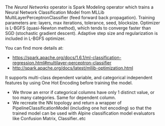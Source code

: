 The *Neural Networks* operator is Spark Modeling operator which trains a Neural Network Classification Model from MLLib MultiLayerPerceptronClassifier (feed forward back propagation).
Training parameters are: layers, max iterations, tolerance, seed, blocksize. Optimizer is L-BGFS (quasi-Newton method), which tends to converge
faster than SGD (stochastic gradient descent). Adaptive step size and regularization is included in L-BGFS optimizer.

You can find more details at:
- https://spark.apache.org/docs/1.6.1/ml-classification-regression.html#multilayer-perceptron-classifier
- http://spark.apache.org/docs/latest/mllib-optimization.html

It supports multi-class dependent variable, and categorical independent features by using One Hot Encoding before training the model.
- We throw an error if categorical columns have only 1 distinct value, or too many categories. Same for dependent column.
- We recreate the NN topology and return a wrapper of  PipelineClassificationModel (including one hot encoding) so that the trained model can be used with Alpine classification model evaluators like Confusion Matrix, Classifier..etc
